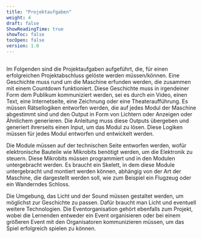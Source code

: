 ```yaml
---
title: "Projektaufgaben"
weight: 4
draft: false
ShowReadingTime: true
showToc: false
tocOpen: false
version: 1.0
---
```

## 

Im Folgenden sind die Projektaufgaben aufgeführt, die, für einen erfolgreichen Projektabschluss gelöste werden müssen/können. Eine Geschichte muss rund um die Maschine erfunden werden, die zusammen mit einem Countdown funktioniert. Diese Geschichte muss in irgendeiner Form dem Publikum kommuniziert werden, sei es durch ein Video, einen Text, eine Internetseite, eine Zeichnung oder eine Theateraufführung. Es müssen Rätsellogiken entworfen werden, die auf jedes Modul der Maschine abgestimmt sind und den Output in Form von Lichtern oder Anzeigen oder Ähnlichem generieren. Die Anleitung muss diese Outputs übergeben und generiert ihrerseits einen Input, um das Modul zu lösen. Diese Logiken müssen für jedes Modul entworfen und entwickelt werden.

Die Module müssen auf der technischen Seite entworfen werden, wofür elektronische Bauteile wie Mikrobits benötigt werden, um die Elektronik zu steuern. Diese Mikrobits müssen programmiert und in den Modulen untergebracht werden. Es braucht ein Skelett, in dem diese Module untergebracht und montiert werden können, abhängig von der Art der Maschine, die dargestellt werden soll, wie zum Beispiel ein Flugzeug oder ein Wanderndes Schloss.

Die Umgebung, das Licht und der Sound müssen gestaltet werden, um möglichst zur Geschichte zu passen. Dafür braucht man Licht und eventuell weitere Technologien. Die Eventorganisation gehört ebenfalls zum Projekt, wobei die Lernenden entweder ein Event organisieren oder bei einem größeren Event mit den Organisatoren kommunizieren müssen, um das Spiel erfolgreich spielen zu können.


